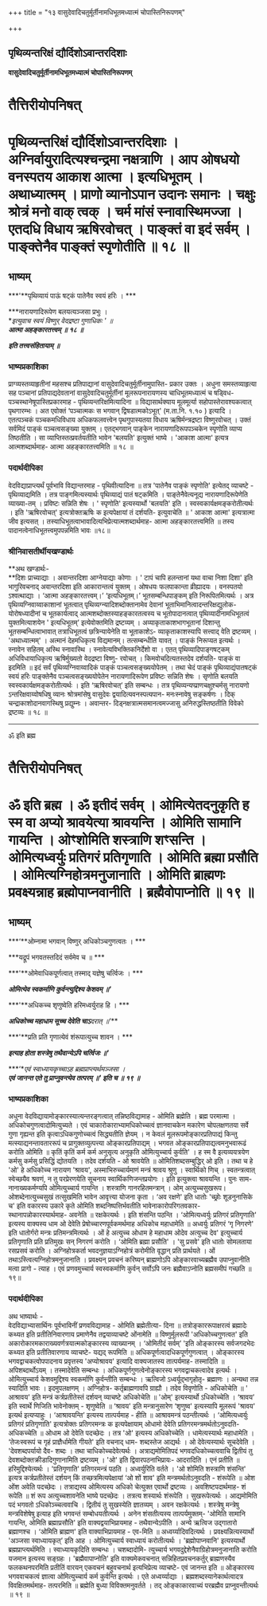 +++
title = "१३ वासुदेवादिचतुर्मूर्तीनामधिभूतमध्यात्मं चोपास्तिनिरूपणम्"

+++


## पृथिव्यन्तरिक्षं द्यौर्दिशोऽवान्तरदिशाः

**वासुदेवादिचतुर्मूर्तीनामधिभूतमध्यात्मं चोपास्तिनिरूपणम्**

# **तैत्तिरीयोपनिषत्**

# **पृथिव्यन्तरिक्षं द्यौर्दिशोऽवान्तरदिशाः । अग्निर्वायुरादित्यश्चन्द्रमा नक्षत्राणि । आप ओषधयो वनस्पतय आकाश आत्मा । इत्यधिभूतम् । अथाध्यात्मम् । प्राणो व्यानोऽपान उदानः समानः । चक्षुः श्रोत्रं मनो वाक् त्वक् । चर्म मांसं स्नावास्थिमज्जा । एतदधि विधाय ऋषिरवोचत् । पाङ्क्तं वा इदं सर्वम् । पाङ्क्तेनैव पाङ्क्तं स्पृणोतीति ॥ १८ ॥**

## **भाष्यम्**

***'**पृथिव्यायं पाऊं षट्कं पातेनैव स्वयं हरिः । ***

***नारायणादिरूपेण बलयत्यञ्जसा प्रभुः ।  
**इत्युवाच स्वयं विष्णुर् वेदद्रष्टा गुणाधिकः ' ॥  
**आत्मा अहङ्कारतत्त्वम् ॥ १८ ॥***

***इति तत्त्वसंहितायाम् ॥***

### **भाष्यप्रकाशिका**

प्राग्व्यस्तव्याहृतीनां महसश्च प्रतिपाद्यानां वासुदेवादिचतुर्मूर्तीनामुपास्ति- प्रकार उक्तः । अधुना समस्तव्याहृत्या सह पञ्चानां प्रतिपाद्यदेवतानां वासुदेवादिचतुर्मूर्तीनां मूलरूपनारायणस्य चाधिभूतमध्यात्मं च षड्विध- पञ्चस्थानेषूपास्तिप्रकारमाह - पृथिव्यन्तरिक्षमित्यादिना ॥ विद्यासार्थक्याय मूलमूर्त्या सहोपास्तेरावश्यकत्वात् पृथगारम्भः । अत एवोक्तं ‘पञ्चात्मकः स भगवान् द्विषडात्मकोऽभूत्' (म.ता.नि. १.१० ) इत्यादि । एतत्पञ्चकं पञ्चकमधिविधाय अधिकफलवत्त्वेन पृथगुपास्यतया विधाय ऋषिर्मन्त्रद्रष्टा विष्णुरवोचत् । उक्तं सर्वमिदं पाङ्कं पञ्चत्वसङ्ख्या युक्तम् । एतद्भगवान् पाङ्केन नारायणादिरूपपञ्चकेन स्पृणोति व्याप्य तिष्ठतीति । सा व्याप्तिस्तत्प्रवर्तयतीति भावेन 'बलयति' इत्युक्तं भाष्ये । 'आकाश आत्मा' इत्यत्र आत्मशब्दार्थमाह- आत्मा अहङ्कारतत्त्वमिति ॥ १८ ॥

### **पदार्थदीपिका**

वेदविद्याप्राप्त्यर्थं पूर्वभावि विद्यान्तरमाह - पृथिवीत्यादिना ॥ तत्र 'पातेनैव पाङ्कं स्पृणोति' इत्येतद् व्याचष्टे - पृथिव्याद्यमिति । तत्र पाङ्गमित्यस्यार्थः पृथिव्याद्यं पातं षट्कमिति । पाङ्तेनैवेत्यनूद्य नारायणादिरूपेणेति व्याख्या-तम् । प्रविष्टः सन्निति शेषः । ' स्पृणोति' इत्यस्यार्थो 'बलयति' इति । स्वस्वकार्यक्षमङ्करोतीत्यर्थः । इति 'ऋषिरवोचत्' इत्यत्रोक्तऋषिः क इत्यपेक्षायां तं दर्शयति- इत्युवाचेति ॥
' आकाश आत्मा' इत्यत्रात्मा जीव इत्यसत् । तस्याधिभूतत्वाभावादित्यभिप्रेत्यात्मशब्दार्थमाह- आत्मा अहङ्कारतत्त्वमिति ॥ तस्य पादानत्वेनाधिभूतत्त्वमुपपन्नमिति भावः ॥१८॥

### **श्रीनिवासतीर्थीयखण्डार्थः**

**अथ खण्डार्थः-  
**दिशः प्राच्याद्याः । अवान्तरदिशा आग्नेयाद्याः कोणाः । ' टापं चापि हलन्तानां यथा वाचा निशा दिशा' इति भागुरिवचनाद् अवान्तरदिशा इति आकारान्तत्वं युक्तम् । ओषधयः फलपाकान्ता व्रीह्यादयः । वनस्पतयो ऽश्वत्थाद्याः । ‘आत्मा अहङ्कारतत्त्वम्।’ ‘इत्यधिभूतम्।’ भूतसम्बन्धिपाङ्कम् इति निरूपितमित्यर्थः । अत्र पृथिव्यग्निवाय्वाकाशानां भूतत्वात् पृथिव्यग्न्यादिशब्दोक्तानामेव देवानां भूताभिमानित्वादन्तरिक्षद्युलोक- योरोषध्यादीनां च भूतकार्यत्वाद् आत्मशब्दोक्तस्याहङ्कारतत्वस्य च भूतोपादानत्वात् पृथिव्यादीनामधिभूतत्वं युक्तमित्याशयेन ' इत्यधिभूतम्’ इत्येवोक्तमिति द्रष्टव्यम् । अव्याकृताकाशभागभूतानां दिशान्तु भूतसम्बन्धित्वाभावात् तत्राधिभूतत्वं छत्रिन्यायेनेति वा भूताकाशेऽ- व्याकृताकाशस्यापि सत्त्वाद् वेति द्रष्टव्यम् । 'अथाध्यात्मम्' । अत्मानं देहमधिकृत्य विद्यमानम्। तत्सम्बन्धीति यावत् । पाङ्कं निरूप्यत इत्यर्थः । स्नावेन सहितम् अस्थि स्नावास्थि । स्नावेत्यविभक्तिकनिर्देशो वा । एतत् पृथिव्यादिपाङ्गषट्कम् अधिविधायाधिकृत्य ऋषिर्मुख्यतो वेदद्रष्टा विष्णु- रवोचत् । किमवोचदित्यतस्तदेव दर्शयति- पाङ्कं वा इदमिति ॥ इदं सर्वं पृथिव्यग्निवाय्वादिकं पाङ्कं पञ्चत्वसङ्ख्ययोपेतम् । तथा चेदं पाङ्कं पृथिव्याद्यंपातषट्कं स्वयं हरिः पाङ्क्तेनैव पञ्चत्वसङ्ख्ययोपेतेन नारायणादिरूपेण प्रविष्टः सन्निति शेषः । सृणोति बलयति स्वस्वकार्यक्षमङ्करोतीत्यर्थः । इति ‘ऋषिरवोचत्’ इति सम्बन्धः । तत्र पृथिव्यन्यप्प्राणचक्षुश्चर्मसु नारायणो ऽन्तरिक्षवाय्वोषधिषु व्यानः श्रोत्रमांसेषु वासुदेवः द्वयादित्यवनस्पत्यपान- मनःस्नावेषु सङ्कर्षणः । दिक् चन्द्राकाशोदानवागस्थिषु प्रद्युम्नः । अवान्तर- दिड्नक्षत्रात्मसमानत्वमज्जासु अनिरुद्धस्तिष्ठतीति विवेको द्रष्टव्यः ॥ १८ ॥

------------------------------------------------------------------------

ॐ इति ब्रह्म

# **तैत्तिरीयोपनिषत्**

# **ॐ इति ब्रह्म । ॐ इतीदं सर्वम् । ओमित्येतदनुकृति ह स्म वा अप्यो श्रावयेत्या श्रावयन्ति । ओमिति सामानि गायन्ति । ओꣳशोमिति शस्त्राणि शꣳसन्ति । ओमित्यध्वर्युः प्रतिगरं प्रतिगृणाति । ओमिति ब्रह्मा प्रसौति । ओमित्यग्निहोत्रमनुजानाति । ओमिति ब्राह्मणः प्रवक्ष्यन्नाह ब्रह्मोपाप्नवानीति । ब्रह्मैवोपाप्नोति ॥ १९ ॥**

## **भाष्यम्**

***‘**ओम्नामा भगवान् विष्णुर् अधिकोञ्चगुणत्वतः । ***

***यद्रूपं भगवतस्तदिदं सर्वमेव च ॥ ***

***'**ओमेवाधिकपूर्णत्वात् तस्माद् यज्ञेषु चर्त्विजः । ***

***ओमित्येव स्वकर्माणि कुर्वन्त्युद्दिश्य केशवम् ॥'***

***'**अधिकच्च शृणुष्वेति हरिमध्वर्युराह हि । ***

***अधिकोच्च महाधाम सूच्च देवेति चाऽ**दरात् ॥'***

***'**प्रति प्रति गृणात्येवं शंरूपात्युच्च शावन । ***

***इत्याह होता शस्त्रेषु तथैवान्येऽपि चर्त्विजः ॥'***

***‘**एवं स्वाध्यायकृच्चाऽह ब्रह्मप्राप्त्यर्थमञ्जसा ।  
**एवं जानन्त एते तु प्राप्नुवन्त्येव तत्परम् ॥' इति च ॥ १९ ॥***

### **भाष्यप्रकाशिका**

अधुना वेदविद्यायामोङ्कारस्यात्यन्तरङ्गत्वात् तन्निष्ठविद्यामाह - ओमिति ब्रह्मेति । ब्रह्म परमात्मा । अधिकोचगुणत्वादोमित्युच्यते । एवं चाकारोकाराभ्यामधिकोच्चत्वं ज्ञानवाचकेन मकारेण चोपलक्षणतया सर्वे गुणा गृह्यन्त इति कृत्वाऽधिकगुणोच्चत्वं सिद्ध्यतीति ज्ञेयम् । न केवलं मूलरूपमोङ्कारप्रतिपाद्यं किन्तु मत्स्याद्यनन्तावताररूपं च प्रागुक्तव्युत्पत्त्या ओङ्कारप्रतिपाद्यम् । भगवत ओङ्कारप्रतिपाद्यत्वमनुभवारूढं करोति ओमिति ॥ कृतिं कृतिं कर्म कर्म अनुसृत्य अनुकृति ओमित्युच्चार्य कुर्वति' । ह स्म वै इत्यव्ययत्रयेण कर्मसु कर्मसु प्रसिद्धिं द्योतयति । तदेव दर्शयति - ओ श्रावयेति ॥ ओमितिशब्दसम्बुद्धिर् ओ इति । तथा च हे 'ओ' हे अधिकोच्च नारायण 'श्रावय', अस्माभिरुच्चार्यमाणं मन्त्रं श्रावय श्रुणु । स्वार्थिको णिच् । स्वतन्त्रत्वात् स्वेच्छयैव श्रवणं, न तु परप्रेरणयेति सूचनाय स्वार्थिकणिजन्तप्रयोगः । इति इत्युक्त्वा श्रावयन्ति । पुनः साम- नानाख्यकर्मण्यपि ओमित्युच्चार्य गायन्ति । शस्त्राणि गानरहितमन्त्रान् । ओम् अत्युच्चसुखरूप। ओशब्देनात्युच्चसुखं तत्सुखमिति भावेन आवृत्त्या योजना कृता । ‘अव रक्षणे' इति धातोः 'च्छ्रोः शूडनुनासिके च' इति वकारस्य उकारे कृते ओमिति शब्दनिष्पत्तिर्भवतीति भावेनाकारोपरिगतवकार- स्थानापन्नोकारस्यार्थमाह- अवनेति ॥ रक्षकेत्यर्थः । इति शंसन्ति पठन्ति । ‘ओमित्यध्वर्युः प्रतिगरं प्रतिगृणाति' इत्यस्य वाक्यस्य धाम ओ देवेति प्रेषोच्चारणपूर्वकमर्थमाह अधिकोच महाधामेति ॥ अध्वर्युः प्रतिगरं ‘गृ निगरणे' इति धातोर्गरो मन्त्रः प्रतिमन्त्रमित्यर्थः । ओं हे अत्युच्च ओधाम हे महाधाम ओदेव अत्युच्च देव' इत्युच्चार्य प्रतिगृणाति प्रति प्रतिमुखः सन् निगरणं करोति । ‘ओमिति ब्रह्मा प्रसौति' । 'सु प्रसवे' इति धातोः सोमलताया रसप्रसवं करोति । अग्निहोत्रकर्ता भवदनुज्ञयाऽग्निहोत्रं करोमीति वृद्धान् प्रति प्रार्थयते । ओं तथाऽस्त्वित्यग्निहोत्रमनुजानाति । प्रवक्ष्यन् प्रवचनं करिष्यन् ब्राह्मणोऽपि ओङ्कारवाच्यब्रह्मैव उपाप्नुवानीति मत्वा प्रागो - त्याह । एवं प्रणवमुच्चार्य स्वस्वकर्माणि कुर्वन् सर्वोऽपि जनः ब्रह्मैवाऽप्नोति ब्रह्मसमीपं गच्छति ॥१९॥

### **पदार्थदीपिका**

अथ भाष्यार्थः -  
वेदविद्याभ्यासार्थिनः पूर्वभाविनीं प्रणवविद्यामाह - ओमिति ब्रह्मेतीत्या- दिना ॥ तत्रोङ्काररूपाक्षरत्वं ब्रह्मादेः कथ्यत इति प्रतीतिनिवारणाय प्रमाणेनैव तद्वयाव्याचष्टे ओंनामेति ॥ विष्णुर्मूलरूपी 'अधिकोच्चगुणत्वत' इति अकारोकारमकाराख्यवर्णत्रयात्मकोङ्कारस्य व्याख्यानम् । ‘ओमितीदं सर्वम्’ 'इति ओङ्कारस्य सर्वजगदभेदः कथ्यत इति प्रतीतिवारणाय व्याचष्टे- यद्यद् रूपमिति ॥ अधिकपूर्णत्वादधिकपूर्णगुणत्वात् । ओङ्कारस्य भगवद्वाचकत्वोपपादनाय प्रवृत्तस्य 'अप्योश्रावय' इत्यादि वाक्यजातस्य तात्पर्यमाह- तस्मादिति ॥ अपिशब्दार्थोऽयम् । तस्मादेवेति सम्बन्धः । अधिकपूर्णगुणत्वेनोङ्कारस्य भगवद्वाचकत्वादेव इत्यर्थः । ओमित्युच्चार्य केशवमुद्दिश्य स्वकर्माणि कुर्वन्तीति सम्बन्धः । ऋत्विजो ऽध्वर्यूद्भागृहोतृ- ब्रह्माणः । अन्यथा तन्न स्यादिति भावः । इदमुपलक्षणम् । अग्निहोत्र- कर्तृब्राह्मणावपि ग्राह्यौ । तदेव विवृणोति - अधिकोचेति ॥ ' आश्रावय' इति मन्त्रं कर्त्रप्रतीतेस्तं दर्शयन् व्याचष्टे अधिकोचेति ॥ 'ओम्' इत्यस्यार्थो ऽधिकोच्चेति । ‘श्रावय’ इति स्वार्थे णिजिति भावेनोक्तम् - शृणुष्वेति ॥ ‘श्रावय' इति मन्त्रानुसारेण ‘शृणुष्व' इत्यस्यापि मूलरूपं 'श्रावय' इत्यर्थ इत्यप्याहुः । ‘आश्रावयन्ति’ इत्यस्य तात्पर्यमाह - हीति ॥ आश्रावमन्त्रं पठन्तीत्यर्थः । ‘ओमित्यध्वर्युः प्रतिगरं प्रतिगृणाति' इत्यत्रोक्तः प्रतिगरमन्त्रः क इत्यपेक्षायाम् ओधामो देवेति प्रतिगरमन्त्रमर्थतोऽनुवदति- अधिकच्चेति ॥ ओधाम ओ देवेति पदच्छेदः । तत्र 'ओ' इत्यस्य अधिकोच्चेति । धामेत्यस्यार्थः महाधामेति । ‘तेजःस्वरूपं च गृहं प्राज्ञैर्धामेति गीयते' इति वचनाद् धाम- शब्दस्तेज आद्यर्थः । ओ देवेत्यस्यार्थः सूचदेवेति । 'देवशब्दपर्यायो दैव- शब्दः । तथा चाधिकोच्चदेवेत्यर्थः । अत्राद्यमोमितिपदं भगवदधिकोच्चत्ववाचि द्वितीयं तु देवशब्दोक्तक्रीडादिगुणानामिति द्रष्टव्यम् । 'ओ' इति द्विवारपठनाभिप्रायः- आदरादिति । एनं प्रतीति ॥ हरिमुद्दिश्येत्यर्थः । 'प्रतिगृणाति' प्रतिगरमन्त्रं पठति । अध्वर्युरिति वर्तते । 'ओ शोमिति शस्त्राणि शंसन्ति' इत्यत्र कर्त्रप्रतीतेस्तं दर्शयन् किं तच्छत्रमित्यपेक्षायां ‘ओ शों शाव' इति मन्त्रमर्थतोऽनुवदति - शंरूपेति ॥ ओश ओंश अवेति पदच्छेदः । तत्राद्यस्य ओमित्यस्य अधिको चेत्युक्त एवार्थो द्रष्टव्यः । अवशिष्टपदार्थमाह- शं रूपेति ॥ शं रूप अत्युच्चशावनेति भाष्ये पदच्छेदः । तत्रत्य शस्यार्थः शंरूपेति । सुखरूपेत्यर्थः । आद्यमोमिति पदं भगवतो ऽधिकोञ्च्चत्ववाचि । द्वितीयं तु सुखस्येति ज्ञातव्यम् । अवन रक्षकेत्यर्थः । शस्त्रेषु मन्त्रेषु मन्त्रविशेषेषु इत्याह इति भगवन्तं सम्बोधयतीत्यर्थः । अनेन शंसतीत्यस्य तात्पर्यमुक्तम्- 'ओमिति सामानि गायन्ति, ओमिति ब्रह्माप्रसौति' इति वाक्यद्वयाभिप्रायमाह - तथैवान्येऽपीति । अन्ये ऋत्विज उद्गातारो ब्रह्माणश्च । ‘ओमिति ब्राह्मण' इति वाक्याभिप्रायमाह - एव-मिति ॥ अध्वर्य्यादिवदित्यर्थः । प्रवक्ष्यन्नित्यस्यार्थो 'अञ्जसा स्वाध्यायकृत्’ इति आह । ओमित्युच्चार्य स्वाध्यायं करोतीत्यर्थः । 'ब्रह्मोपाप्नवानि' इत्यस्यार्थो ब्रह्मप्राप्त्यर्थमिति । स्वाध्यायकृदिति सम्बन्धः । चशब्दादोमि- त्युच्चार्य भगवदुद्देशेनैवाग्रिहोत्रमनुजानाति करोति यजमान इत्यस्य सङ्ग्रहः । 'ब्रह्मैवापाप्नोति' इति वाक्यमेकवचनात् सन्निहितप्रवचनकर्तुर् ब्राह्मणस्यैव फलकथनपरमिति प्रतीतिं वारयन् एकवचनं बहुवचनार्थ इत्यभिप्रेत्य व्याचष्टे- एवं जानन्त इति ॥ ओङ्कारस्य भगववाचकत्वं ज्ञात्वा ओमित्युच्चार्य कर्म कुर्वन्ति इत्यर्थः । एते अध्वर्य्याद्याः । ब्रह्मशब्दस्यानेकार्थत्वादत्र विवक्षितमर्थमाह- तत्परमिति ॥ ब्रह्मेति बुध्या विविक्तमनुवर्तते । तद् ओङ्काकारवाच्यं परब्रह्मैव प्राप्नुवन्तीत्यर्थः ॥ १९ ॥

